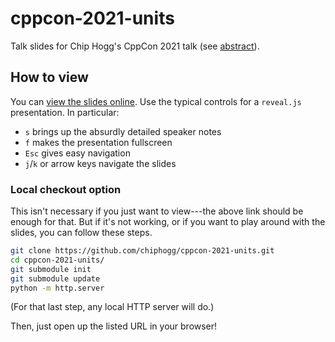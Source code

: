 # cppcon-2021-units

Talk slides for Chip Hogg's CppCon 2021 talk (see [abstract]).

## How to view

You can [view the slides online](https://chogg.name/cppcon-2021-units/).  Use
the typical controls for a `reveal.js` presentation.  In particular:

- `s` brings up the absurdly detailed speaker notes
- `f` makes the presentation fullscreen
- `Esc` gives easy navigation
- `j`/`k` or arrow keys navigate the slides

### Local checkout option

This isn't necessary if you just want to view---the above link should be enough
for that.  But if it's not working, or if you want to play around with the
slides, you can follow these steps.

```sh
git clone https://github.com/chiphogg/cppcon-2021-units.git
cd cppcon-2021-units/
git submodule init
git submodule update
python -m http.server
```

(For that last step, any local HTTP server will do.)

Then, just open up the listed URL in your browser!

[abstract]: https://cppcon2021.sched.com/event/nvCp/units-libraries-and-autonomous-vehicles-lessons-from-the-trenches
